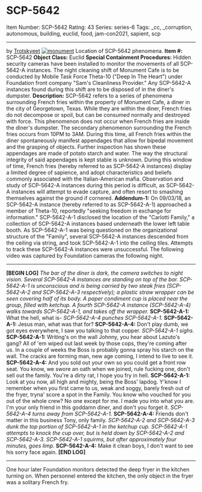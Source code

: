 # SCP-5642
Item Number: SCP-5642
Rating: 43
Series: series-6
Tags: _cc, _corruption, autonomous, building, euclid, food, jam-con2021, sapient, scp

---

by [Trotskyeet](https://scp-wiki.wikidot.com/trotskyeet-author)
[![monument](https://scp-wiki.wdfiles.com/local--resized-images/scp-5642/monument/medium.jpg)](https://scp-wiki.wdfiles.com/local--files/scp-5642/monument)
Location of SCP-5642 phenomena.
**Item #:** SCP-5642
**Object Class:** Euclid
**Special Containment Procedures:** Hidden security cameras have been installed to monitor the movements of all SCP-5642-A instances. The night cleaning shift of Monument Cafe is to be conducted by Mobile Task Force Theta-10 ("Deep In The Heart") under Foundation front company "Sam's Cleanliness Provider." Any SCP-5642-A instances found during this shift are to be disposed of in the diner's dumpster.
**Description:** SCP-5642 refers to a series of phenomena surrounding French fries within the property of Monument Cafe, a diner in the city of Georgetown, Texas.
While they are within the diner, French fries do not decompose or spoil, but can be consumed normally and destroyed with force. This phenomenon does not occur when French fries are inside the diner's dumpster.
The secondary phenomenon surrounding the French fries occurs from 10PM to 3AM. During this time, all French fries within the diner spontaneously manifest appendages that allow for bipedal movement and the grasping of objects. Further inspection has shown these appendages are made of potato starch and water. The way the structural integrity of said appendages is kept stable is unknown.
During this window of time, French fries (hereby referred to as SCP-5642-A instances) display a limited degree of sapience, and adopt characteristics and beliefs commonly associated with the Italian-American mafia.
Observation and study of SCP-5642-A instances during this period is difficult, as SCP-5642-A instances will attempt to evade capture, and often resort to smashing themselves against the ground if cornered.
**Addendum-1:** On 09/03/18, an SCP-5642-A instance (hereby referred to as SCP-5642-A-1) approached a member of Theta-10, reportedly "seeking freedom in exchange for information." SCP-5642-A-1 disclosed the location of the "Carlotti Family," a collection of SCP-5642-A instances based underneath the lower left table booth. As SCP-5642-A-1 was being questioned on the organizational structure of the "Family", several SCP-5642-A instances descended from the ceiling via string, and took SCP-5642-A-1 into the ceiling tiles. Attempts to track these SCP-5642-A instances were unsuccessful.
The following video was captured by Foundation cameras the following night.
* * *
**[BEGIN LOG]**
_The bar of the diner is dark, the camera switches to night vision. Several SCP-5642-A instances are standing on top of the bar. SCP-5642-A-1 is unconscious and is being carried by two steak fries (SCP-5642-A-2 and SCP-5642-A-3 respectively); a plastic straw wrapper can be seen covering half of its body. A paper condiment cup is placed near the group, filled with ketchup. A fourth SCP-5642-A instance (SCP-5642-A-4) walks towards SCP-5642-A-1, and takes off the wrapper._
**SCP-5642-A-1:** What the hell, what is-
_SCP-5642-A-4 punches SCP-5642-A-1._
**SCP-5642-A-1:** Jesus man, what was that for?
**SCP-5642-A-4:** Don't play dumb, we got eyes everywhere, I saw you talking to that copper.
_SCP-5642-A-1 sighs._
**SCP-5642-A-1:** Writing's on the wall Johnny, you hear about Lazuto's gang? All of 'em wiped out last week by those cops, they're coming after us. In a couple of weeks the Boss is probably gonna spray his starch on the wall. The cracks are forming man, new age coming, I intend to live to see it.
**SCP-5642-A-4:** And you sold out your own so you could get a front row seat. You know, we swore an oath when we joined, rule fucking one, don't sell out the family. You're a dirty rat, I hope you fry in hell.
**SCP-5642-A-1:** Look at you now, all high and mighty, being the Boss' lapdog. Y'know I remember when you first came to us, weak and soggy, barely fresh out of the fryer, tryna' score a spot in the Family. You know who vouched for you out of the whole crew? No one except for me. I made you into what you are. I'm your only friend in this goddamn diner, and don't you forget it.
_SCP-5642-A-4 turns away from SCP-5642-A-1._
**SCP-5642-A-4:** Friends don't matter in this business Tony, only family.
_SCP-5642-A-2 and SCP-5642-A-3 dunk the top portion of SCP-5642-A-1 in the ketchup cup. SCP-5642-A-1 attempts to knock the cup over, but is held down by SCP-5642-A-2 and SCP-5642-A-3. SCP-5642-A-1 squirms, but after approximately four minutes, goes limp._
**SCP-5642-A-4:** Make it clean boys, I don't want to see his sorry face again.
**[END LOG]**
* * *
One hour later Foundation monitors detected the deep fryer in the kitchen turning on. When personnel entered the kitchen, the only object in the fryer was a solitary French fry.